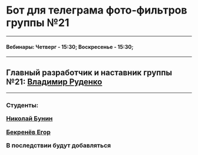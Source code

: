 <h1>Бот для телеграма фото-фильтров группы №21</h1>
<hr>
<h4>Вебинары: Четверг - 15:30; Воскресенье - 15:30;</h4>
<hr>
<h2>Главный разработчик и наставник группы №21: <a href="https://github.com/BoxDogRu">Владимир Руденко</a></h2>
<hr>
<h3>Студенты:
<p><a href="https://github.com/NikkyBricky/NikkyBricky">Николай Бунин</a></p>
<p><a href="[https://github.com/NikkyBricky/NikkyBricky](https://github.com/KocoyBot)https://github.com/KocoyBot">Бекренёв Егор</a></p>
<p>В последствии будут добавляться</p>
</h3>
